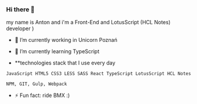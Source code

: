 ### Hi there 👋 

my name is Anton and i'm a Front-End and LotusScript (HCL Notes) developer )

- 🔭 I’m currently working in Unicorn Poznań
- 🌱 I’m currently learning TypeScript

- **technologies stack that I use every day 

```JavaScript HTML5 CSS3 LESS SASS React TypeScript LotusScript HCL Notes```

```NPM, GIT, Gulp, Webpack```

- ⚡ Fun fact: ride BMX :)
